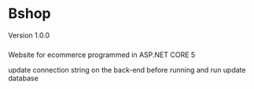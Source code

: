 # Bshop

 Version 1.0.0

### 

Website for ecommerce programmed in ASP.NET CORE 
5 



update connection string on the back-end before running
and run update database